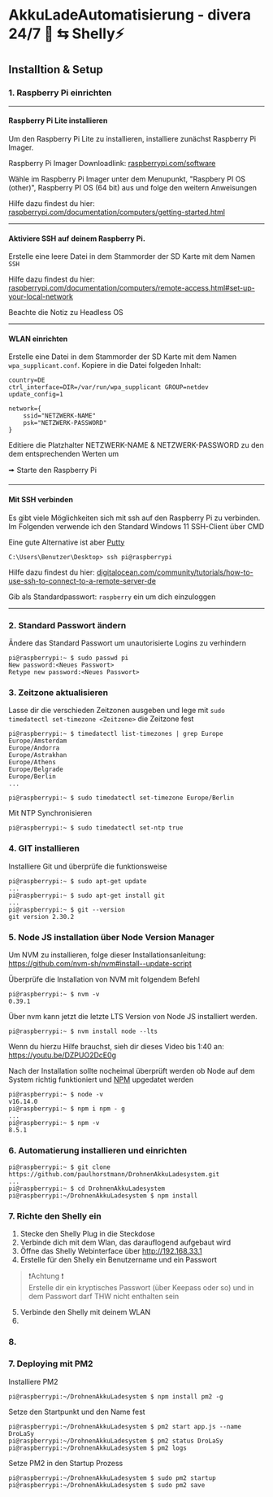 # AkkuLadeAutomatisierung - divera 24/7 🚨 ⇆ Shelly⚡

## Installtion & Setup

### 1. Raspberry Pi einrichten

---

#### Raspberry Pi Lite installieren

Um den Raspberry Pi Lite zu installieren, installiere zunächst Raspberry Pi Imager.

Raspberry Pi Imager Downloadlink: [raspberrypi.com/software](raspberrypi.com/software)

Wähle im Raspberry Pi Imager unter dem Menupunkt, "Raspbery PI OS (other)", Raspberry PI OS (64 bit) aus und folge den weitern Anweisungen

Hilfe dazu findest du hier:
[raspberrypi.com/documentation/computers/getting-started.html](https://www.raspberrypi.com/documentation/computers/getting-started.html)

---
#### Aktiviere SSH auf deinem Raspberry Pi.

Erstelle eine leere Datei in dem Stammorder der SD Karte mit dem Namen `SSH`

Hilfe dazu findest du hier:
[raspberrypi.com/documentation/computers/remote-access.html#set-up-your-local-network](https://www.raspberrypi.com/documentation/computers/remote-access.html#set-up-your-local-network)

Beachte die Notiz zu Headless OS 

---
#### WLAN einrichten

Erstelle eine Datei in dem Stammorder der SD Karte mit dem Namen `wpa_supplicant.conf`.
Kopiere in die Datei folgeden Inhalt:
```HCL
country=DE
ctrl_interface=DIR=/var/run/wpa_supplicant GROUP=netdev
update_config=1

network={
    ssid="NETZWERK-NAME"
    psk="NETZWERK-PASSWORD"
}
```
Editiere die Platzhalter NETZWERK-NAME & NETZWERK-PASSWORD zu den dem entsprechenden Werten um

🠚 Starte den Raspberry Pi

---
#### Mit SSH verbinden

Es gibt viele Möglichkeiten sich mit ssh auf den Raspberry Pi zu verbinden.
Im Folgenden verwende ich den Standard Windows 11 SSH-Client über CMD

Eine gute Alternative ist aber [Putty](https://www.putty.org/)

``` Console
C:\Users\Benutzer\Desktop> ssh pi@raspberrypi
```

Hilfe dazu findest du hier: [digitalocean.com/community/tutorials/how-to-use-ssh-to-connect-to-a-remote-server-de](https://www.digitalocean.com/community/tutorials/how-to-use-ssh-to-connect-to-a-remote-server-de)

Gib als Standardpasswort: `raspberry` ein um dich einzuloggen

---
### 2. Standard Passwort ändern
Ändere das Standard Passwort um unautorisierte Logins zu verhindern
```Console
pi@raspberrypi:~ $ sudo passwd pi
New password:<Neues Passwort>
Retype new password:<Neues Passwort>
```


### 3. Zeitzone aktualisieren 
Lasse dir die verschieden Zeitzonen ausgeben und lege mit `sudo timedatectl set-timezone <Zeitzone>` die Zeitzone fest

```Console
pi@raspberrypi:~ $ timedatectl list-timezones | grep Europe
Europe/Amsterdam
Europe/Andorra
Europe/Astrakhan
Europe/Athens
Europe/Belgrade
Europe/Berlin
...

pi@raspberrypi:~ $ sudo timedatectl set-timezone Europe/Berlin
```

Mit NTP Synchronisieren
```Console
pi@raspberrypi:~ $ sudo timedatectl set-ntp true
```

### 4. GIT installieren
Installiere Git und überprüfe die funktionsweise
```Console
pi@raspberrypi:~ $ sudo apt-get update
...
pi@raspberrypi:~ $ sudo apt-get install git
...
pi@raspberrypi:~ $ git --version
git version 2.30.2
```

### 5. Node JS installation über Node Version Manager 
Um NVM zu installieren, folge dieser Installationsanleitung:
https://github.com/nvm-sh/nvm#install--update-script

Überprüfe die Installation von NVM mit folgendem Befehl
```Console
pi@raspberrypi:~ $ nvm -v
0.39.1 
```

Über nvm kann jetzt die letzte LTS Version von Node JS installiert werden.

```Console
pi@raspberrypi:~ $ nvm install node --lts
```
Wenn du hierzu Hilfe brauchst, sieh dir dieses Video bis 1:40 an: https://youtu.be/DZPUO2DcE0g

Nach der Installation sollte nocheimal überprüft werden ob Node auf dem System richtig funktioniert und [NPM](https://www.npmjs.com/) upgedatet werden
```Console
pi@raspberrypi:~ $ node -v
v16.14.0
pi@raspberrypi:~ $ npm i npm - g
...
pi@raspberrypi:~ $ npm -v
8.5.1
```

### 6. Automatierung installieren und einrichten

```Console
pi@raspberrypi:~ $ git clone https://github.com/paulhorstmann/DrohnenAkkuLadesystem.git
...
pi@raspberrypi:~ $ cd DrohnenAkkuLadesystem
pi@raspberrypi:~/DrohnenAkkuLadesystem $ npm install
```
### 7. Richte den Shelly ein
1. Stecke den Shelly Plug in die Steckdose
2. Verbinde dich mit dem Wlan, das darauflogend aufgebaut wird
3. Öffne das Shelly Webinterface über http://192.168.33.1
4. Erstelle für den Shelly ein Benutzername und ein Passwort

> ❗Achtung ❗<br>
> Erstelle dir ein kryptisches Passwort (über Keepass oder so) und in dem Passwort darf THW nicht enthalten sein
 
5. Verbinde den Shelly mit deinem WLAN
6. 
### 8. 

### 7. Deploying mit PM2
Installiere PM2
```Console
pi@raspberrypi:~/DrohnenAkkuLadesystem $ npm install pm2 -g 
```

Setze den Startpunkt und den Name fest
```Console
pi@raspberrypi:~/DrohnenAkkuLadesystem $ pm2 start app.js --name DroLaSy
pi@raspberrypi:~/DrohnenAkkuLadesystem $ pm2 status DroLaSy
pi@raspberrypi:~/DrohnenAkkuLadesystem $ pm2 logs
```

Setze PM2 in den Startup Prozess
```Console
pi@raspberrypi:~/DrohnenAkkuLadesystem $ sudo pm2 startup
pi@raspberrypi:~/DrohnenAkkuLadesystem $ sudo pm2 save
```